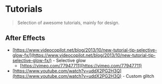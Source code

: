 # Tutorials

> Selection of awesome tutorials, mainly for design.

## After Effects

* [https://www.videocopilot.net/blog/2013/10/new-tutorial-tip-selective-glow-fx/](https://www.videocopilot.net/blog/2013/10/new-tutorial-tip-selective-glow-fx/) - Selective glow
	* [https://vimeo.com/77947711](https://vimeo.com/77947711)
* [https://www.youtube.com/watch?v=uddX2PG2H3Q](https://www.youtube.com/watch?v=uddX2PG2H3Q) - Custom glitch


<!--stackedit_data:
eyJoaXN0b3J5IjpbLTk3NTYxNjIyOCwtMTUyNTk4MjU4XX0=
-->